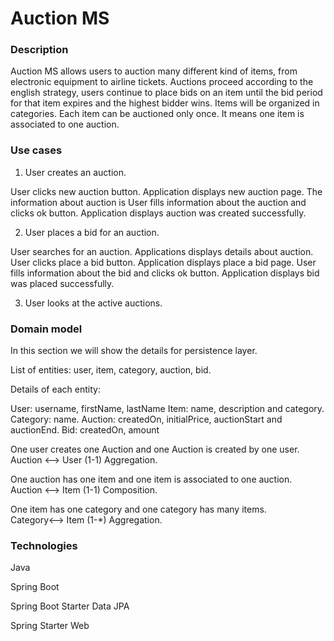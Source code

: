 # Auction MS

### Description

Auction MS allows users to auction many different kind of items, from electronic equipment to airline tickets.
Auctions proceed according to the english strategy, users continue to place bids on an item until the bid period
for that item expires and the highest bidder wins. Items will be organized in categories.
Each item can be auctioned only once. It means one item is associated to one auction.

### Use cases

1. User creates an auction.

User clicks new auction button.
Application displays new auction page.
The information about auction is
User fills information about the auction and clicks ok button.
Application displays auction was created successfully.

2. User places a bid for an auction.

User searches for an auction.
Applications displays details about auction.
User clicks place a bid button.
Application displays place a bid page.
User fills information about the bid and clicks ok button.
Application displays bid was placed successfully.

3. User looks at the active auctions.

### Domain model

In this section we will show the details for persistence layer.

List of entities: user, item, category, auction, bid.

Details of each entity:

User: username, firstName, lastName
Item: name, description and category.
Category: name.
Auction: createdOn, initialPrice, auctionStart and auctionEnd.
Bid: createdOn, amount

One user creates one Auction and one Auction is created by one user.    
Auction <--> User (1-1) Aggregation.

One auction has one item and one item is associated to one auction.     
Auction <--> Item (1-1) Composition.

One item has one category and one category has many items.              
Category<--> Item (1-*) Aggregation.

### Technologies
Java

Spring Boot

Spring Boot Starter Data JPA 

Spring Starter Web